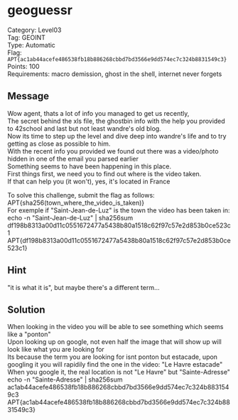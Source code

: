 # geoguessr

Category: Level03  
Tag: GEOINT  
Type: Automatic  
Flag: `APT{ac1ab44acefe486538fb18b886268cbbd7bd3566e9dd574ec7c324b8831549c3}`  
Points: 100  
Requirements: macro demission, ghost in the shell, internet never forgets  

## Message
Wow agent, thats a lot of info you managed to get us recently,  
The secret behind the xls file, the ghostbin info with the help you provided to 42school and last but not least wandre's old blog.  
Now its time to step up the level and dive deep into wandre's life and to try getting as close as possible to him.  
With the recent info you provided we found out there was a video/photo hidden in one of the email you parsed earlier  
Something seems to have been happening in this place.  
First things first, we need you to find out where is the video taken.  
If that can help you (it won't), yes, it's located in France

To solve this challenge, submit the flag as follows: APT{sha256(town_where_the_video_is_taken)}  
For exemple if "Saint-Jean-de-Luz" is the town the video has been taken in:  
echo -n "Saint-Jean-de-Luz" | sha256sum  
df198b8313a00d11c0551672477a5438b80a1518c62f97c57e2d853b0ce523c1  
APT{df198b8313a00d11c0551672477a5438b80a1518c62f97c57e2d853b0ce523c1}  

## Hint
"it is what it is", but maybe there's a different term...  

## Solution
When looking in the video you will be able to see something which seems like a "ponton"  
Upon looking up on google, not even half the image that will show up will look like what you are looking for  
Its because the term you are looking for isnt ponton but estacade, upon googling it you will rapidily find the one in the video: "Le Havre estacade"  
When you google it, the real location is not "Le Havre" but "Sainte-Adresse"  
echo -n "Sainte-Adresse" | sha256sum  
ac1ab44acefe486538fb18b886268cbbd7bd3566e9dd574ec7c324b8831549c3  
APT{ac1ab44acefe486538fb18b886268cbbd7bd3566e9dd574ec7c324b8831549c3}  
